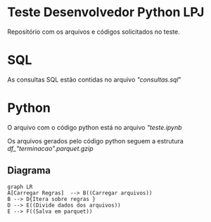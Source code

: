 # Teste Desenvolvedor Python LPJ

Repositório com os arquivos e códigos solicitados no teste.


# SQL

As consultas SQL estão contidas no arquivo *"consultas.sql*"



# Python

O arquivo com o código python está no arquivo *"teste.ipynb*

Os arquivos gerados pelo código python seguem a estrutura *df_"terminacao".parquet.gzip*




## Diagrama

```mermaid
graph LR
A[Carregar Regras]  --> B((Carregar arquivos))
B --> D{Itera sobre regras }
D --> E((Divide dados dos arquivos))
E --> F((Salva em parquet))
